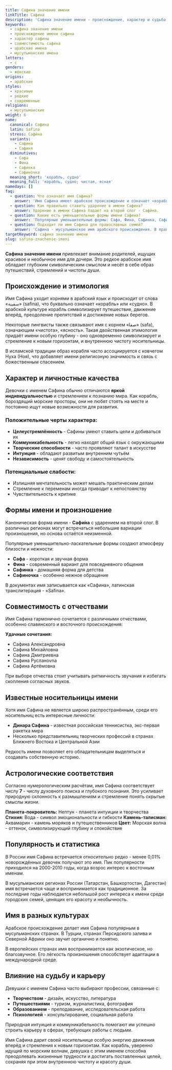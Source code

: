 ```yaml
---
title: Сафина значение имени
linkTitle: Сафина
description: 'Сафина значение имени - происхождение, характер и судьба. Узнайте все о красивом арабском имени Сафина, его формах и совместимости.'
keywords:
  - сафина значение имени
  - происхождение имени сафина
  - характер сафины
  - совместимость сафина
  - арабские имена
  - мусульманские имена
letters:
  - с
genders:
  - женские
origins:
  - арабские
styles:
  - красивые
  - редкие
  - современные
religions:
  - мусульманские
weight: 6
name:
  canonical: Сафина
  latin: Safina
  stress: Сафи́на
  variants:
    - Сафинa
    - Сафиня
  diminutives:
    - Сафа
    - Фина
    - Сафинка
    - Сафиночка
  meaning_short: 'корабль, судно'
  meaning_full: 'корабль, судно; чистая, ясная'
namedays: []
faq:
  - question: Что означает имя Сафина?
    answer: 'Имя Сафина имеет арабское происхождение и означает «корабль» или «судно». В некоторых интерпретациях также переводится как «чистая», «ясная».'
  - question: Как правильно ставить ударение в имени Сафина?
    answer: Ударение в имени Сафина падает на второй слог - Сафи́на.
  - question: Какие есть уменьшительные формы имени Сафина?
    answer: 'Популярные уменьшительные формы: Сафа, Фина, Сафинка, Сафиночка.'
  - question: Подходит ли имя Сафина для православных семей?
    answer: 'Сафина - мусульманское имя арабского происхождения. В православных святцах его нет, поэтому православным семьям стоит учитывать этот факт при выборе.'
targetKeyword: сафина значение имени
slug: safina-znachenie-imeni
---
```


**Сафина значение имени** привлекает внимание родителей, ищущих красивое и необычное имя для дочери. Это редкое арабское имя обладает глубоким символическим смыслом и несёт в себе образ путешествий, стремлений и чистоты души.

## Происхождение и этимология

Имя Сафина уходит корнями в арабский язык и происходит от слова «سفينة» (safina), что буквально означает «корабль» или «судно». В арабской культуре корабль символизирует путешествие, движение вперёд, преодоление препятствий и достижение новых берегов.

Некоторые лингвисты также связывают имя с корнем «صفا» (safa), означающим «чистота», «ясность». Такая двойственная этимология придаёт имени особую глубину - оно одновременно символизирует и стремление к новым горизонтам, и внутреннюю чистоту носительницы.

В исламской традиции образ корабля часто ассоциируется с ковчегом Нуха (Ноя), что добавляет имени религиозную значимость и связь с божественным спасением.

## Характер и личностные качества

Девочки с именем Сафина обычно отличаются **яркой индивидуальностью** и стремлением к познанию мира. Как корабль, бороздящий морские просторы, они не любят стоять на месте и постоянно ищут новые возможности для развития.

### Положительные черты характера:

- **Целеустремлённость** - Сафины умеют ставить цели и добиваться их
- **Коммуникабельность** - легко находят общий язык с окружающими
- **Творческие способности** - часто проявляют талант в искусстве
- **Интуиция** - обладают развитым внутренним чутьём
- **Независимость** - ценят свободу и самостоятельность

### Потенциальные слабости:

- Излишняя мечтательность может мешать практическим делам
- Стремление к переменам иногда приводит к непостоянству
- Чувствительность к критике

## Формы имени и произношение

Каноническая форма имени - **Сафи́на** с ударением на второй слог. В различных регионах могут встречаться небольшие вариации произношения, но основа остаётся неизменной.

Популярные уменьшительно-ласкательные формы создают атмосферу близости и нежности:

- **Сафа** - короткая и звучная форма
- **Фина** - современный вариант для повседневного общения
- **Сафинка** - домашняя форма для детства
- **Сафиночка** - особенно нежное обращение

В документах имя записывается как «Сафина», латинская транслитерация - «Safina».

## Совместимость с отчествами

Имя Сафина гармонично сочетается с различными отчествами, особенно славянского и восточного происхождения:

**Удачные сочетания:**

- Сафина Александровна
- Сафина Михайловна
- Сафина Дмитриевна
- Сафина Русланovna
- Сафина Артёмовна

При выборе отчества стоит учитывать ритмичность звучания и избегать скопления согласных звуков.

## Известные носительницы имени

Хотя имя Сафина не является широко распространённым, среди его носительниц есть интересные личности:

- **Динара Сафина** - известная российская теннисистка, экс-первая ракетка мира
- Несколько представительниц творческих профессий в странах Ближнего Востока и Центральной Азии

Редкость имени позволяет его обладательницам выделяться и создавать собственную историю.

## Астрологические соответствия

Согласно нумерологическим расчётам, имя Сафина соответствует числу **7** - числу духовного поиска и глубокого познания. Это усиливает природную склонность к размышлениям и стремление понять скрытые смыслы жизни.

**Планета-покровитель:** Нептун - планета интуиции и творчества
**Стихия:** Вода - символ эмоциональности и гибкости
**Камень-талисман:** Аквамарин - камень моряков и путешественников
**Цвет:** Морская волна - оттенок, символизирующий глубину и спокойствие

## Популярность и статистика

В России имя Сафина встречается относительно редко - менее 0,01% новорождённых девочек получают это имя. Пик популярности приходился на 2000-2010 годы, когда возрос интерес к восточным именам.

В мусульманских регионах России (Татарстан, Башкортостан, Дагестан) имя встречается чаще и воспринимается как традиционное. За последние годы наблюдается небольшой рост интереса к имени среди городских семей, ценящих его красоту и необычность.

## Имя в разных культурах

Арабское происхождение делает имя Сафина популярным в мусульманских странах. В Турции, странах Персидского залива и Северной Африки оно звучит органично и понятно.

В европейских странах имя воспринимается как экзотическое, но благозвучное. Его лёгкость произношения способствует адаптации в международной среде.

## Влияние на судьбу и карьеру

Девушки с именем Сафина часто выбирают профессии, связанные с:

- **Творчеством** - дизайн, искусство, литература
- **Путешествиями** - туризм, журналистика, фотография
- **Образованием** - преподавание, исследовательская работа
- **Психологией** - консультирование, социальная работа

Природная интуиция и коммуникабельность помогают им успешно строить карьеру в сферах, требующих работы с людьми.

Имя Сафина дарит своей носительнице особую энергию движения вперёд и стремления к новым горизонтам. Как корабль, уверенно идущий по морским волнам, девушка с этим именем способна преодолевать жизненные трудности и достигать поставленных целей, сохраняя при этом внутреннюю чистоту и красоту души.
